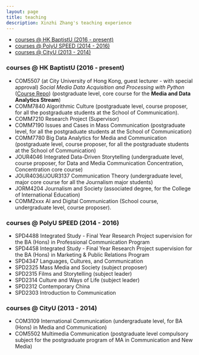 ```yaml
---
layout: page
title: teaching
description: Xinzhi Zhang's teaching experience
---
```


<div class="navbar">
    <div class="navbar-inner">
        <ul class="nav">
            <li><a href="#hkbu_course">courses @ HK BaptistU (2016 - present)</a></li>
            <li><a href="#polyu_course">courses @ PolyU SPEED (2014 - 2016)</a></li>
            <li><a href="#cityu_courese">courses @ CityU (2013 - 2014) </a></li>
        </ul>
    </div>
</div>

### <a name="hkbu_course"></a>courses @ HK BaptistU (2016 - present)

 - COM5507 (at City University of Hong Kong, guest lecturer - with special approval) *Social Media Data Acquisition and Processing with Python* ([Course Repo](https://github.com/xzzhang2/201819A_cityu_com5507)) (postgraduate level, core course for the **Media and Data Analytics Stream**)
 - COMM7840 Algorithmic Culture (postgraduate level, course proposer, for all the postgraduate students at the School of Communication).
 - COMM7210 Research Project (Supervisor)
 - COMM7190 Issues and Cases in Mass Communication (postgraduate level, for all the postgraduate students at the School of Communication)
 - COMM7780 Big Data Analytics for Media and Communication (postgraduate level, course proposer, for all the postgraduate students at the School of Communication)
 - JOUR4046 Integrated Data-Driven Storytelling (undergraduate level, course proposer, for Data and Media Communication Concentration, Concentration core course)
 - JOUR4036/JOUR3137 Communication Theory (undergraduate level, major core course for all the Journalism major students)
 - JORM4204 Journalism and Society (associated degree, for the College of International Education)
 - COMM2xxx AI and Digital Communication (School course, undergraduate level, course proposer).

### <a name="polyu_course"></a>courses @ PolyU SPEED (2014 - 2016)

 - SPD4488 Integrated Study - Final Year Research Project supervision for the BA (Hons) in Professional Communication Program
 - SPD4458 Integrated Study - Final Year Research Project supervision for the BA (Hons) in Marketing & Public Relations Program
 - SPD4347 Languages, Cultures, and Communication
 - SPD2325 Mass Media and Society (subject proposer)   
 - SPD2315 Films and Storytelling (subject leader)
 - SPD2314 Culture and Ways of Life (subject leader)
 - SPD2312 Contemporary China  
 - SPD2303 Introduction to Communication

### <a name="cityu_courese"></a>courses @ CityU (2013 - 2014)

 - COM3109 International Communication (undergraduate level, for BA (Hons) in Media and Communication)
 - COM5502 Multimedia Communication (postgraduate level compulsory subject for the postgraduate program of MA in Communication and New Media)
